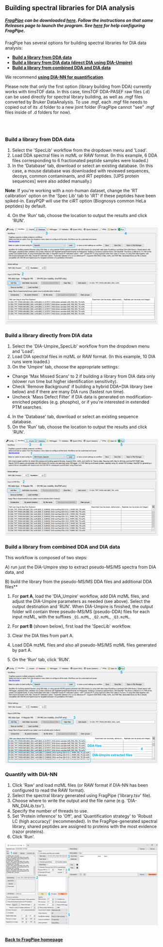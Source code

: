 ## Building spectral libraries for DIA analysis

##### [FragPipe](https://fragpipe.nesvilab.org) can be downloaded [here](https://github.com/Nesvilab/FragPipe/releases). Follow the instructions on that same Releases page to launch the program. See [here](https://msfragger.nesvilab.org/tutorial_fragpipe.html#configure-fragpipe) for help configuring FragPipe.

FragPipe has several options for building spectral libraries for DIA data analysis:

* **[Build a library from DDA data](https://msfragger.nesvilab.org/tutorial_DIA.html#build-a-library-from-dda-data)**
* **[Build a library from DIA data (direct DIA using DIA-Umpire)](https://msfragger.nesvilab.org/tutorial_DIA.html#build-a-library-directly-from-dia-data)**
* **[Build a library from combined DDA and DIA data](https://msfragger.nesvilab.org/tutorial_DIA.html#build-a-library-from-combined-dda-and-dia-data)**

We recommend **[using DIA-NN for quantification](https://msfragger.nesvilab.org/tutorial_DIA.html#quantify-with-dia-nn)**.

Please note that only the first option (library building from DDA) currently works with timsTOF data. In this case, timsTOF DDA-PASEF raw files (.d) can be used directly for spectral library building, as well as .mgf files converted by Bruker DataAnalysis. To use .mgf, each .mgf file needs to copied out of its .d folder to a new joint folder (FragPipe cannot "see" .mgf files inside of .d folders for now).

<br>
<br>

### Build a library from DDA data
1. Select the 'SpecLib' workflow from the dropdown menu and 'Load'.
2. Load DDA spectral files in mzML or RAW format. (In this example, 6 DDA files corresponding to 6 fractionated peptide samples were loaded.)
3. In the 'Database' tab, download or select an existing database. (In this case, a mouse database was downloaded with reviewed sequences, decoys, common contaminants, and iRT peptides. [UPS protein sequences] were also added manually.)

**Note**: If you're working with a non-human dataset, change the 'RT calibration' option on the 'Spec Lib' tab to 'iRT' if these peptides have been spiked-in. EasyPQP will use the ciRT option (Biognosys common HeLa peptides) by default.

4. On the 'Run' tab, choose the location to output the results and click 'RUN'.

![](https://raw.githubusercontent.com/Nesvilab/MSFragger/master/images/DIA-tutorial_DDALibOnly.png)
<br>


### Build a library directly from DIA data
1. Select the 'DIA-Umpire_SpecLib' workflow from the dropdown menu and 'Load'.
2. Load DIA spectral files in mzML or RAW format. (In this example, 10 DIA runs were loaded.)
3. On the 'Umpire' tab, choose the appropriate settings:
 - Change 'Max Missed Scans' to 2 if building a library from DIA data only (slower run time but higher identification sensitivity).
 - Check 'Remove Background' if building a hybrid DDA+DIA library (see below) and if there are many DIA runs (fastest run time).
 - Uncheck 'Mass Defect Filter' if DIA data is generated on modification-enriched peptides (e.g. phospho), or if you're interested in extended PTM searches.
4. In the 'Database' tab, download or select an existing sequence database.
5. On the 'Run' tab, choose the location to output the results and click 'RUN'.

![](https://raw.githubusercontent.com/Nesvilab/MSFragger/master/images/DIA-tutorial_DIAUmpireLib.png)
<br>


### Build a library from combined DDA and DIA data
This workflow is composed of two steps:

A) run just the DIA-Umpire step to extract pseudo-MS/MS spectra from DIA data, and

B) build the library from the pseudo-MS/MS DDA files and additional DDA files**


1. For **part A**, load the 'DIA_Umpire' workflow, add DIA mzML files, and adjust the DIA-Umpire parameters as needed (see above). Select the output destination and 'RUN'. When DIA-Umpire is finished, the output folder will contain three pseudo-MS/MS (pseudo-DDA) files for each input mzML, with the suffixes `_Q1.mzML`, `_Q2.mzML`, `_Q3.mzML`.
 
2. For **part B** (shown below), first load the 'SpecLib' workflow.
3. Clear the DIA files from part A.
4. Load DDA mzML files and also all pseudo-MS/MS mzML files generated by part A.
5. On the 'Run' tab, click 'RUN'.

![](https://raw.githubusercontent.com/Nesvilab/MSFragger/master/images/DIA-tutorial_CombinedLib.png)
<br>

### Quantify with DIA-NN
1. Click 'Raw' and load mzML files (or RAW format if DIA-NN has been configured to read the RAW format).
2. Select the spectral library generated using FragPipe ('library.tsv' file).
3. Choose where to write the output and the file name (e.g. 'DIA-NN_DIALib.tsv').
4. Specify the number of threads to use.
5. Set 'Protein inference' to 'Off', and 'Quantification strategy' to 'Robust LC (high accuracy)' (recommended). In the FragPipe-generated spectral library, shared peptides are assigned to proteins with the most evidence (razor proteins).
6. Click 'Run'.

![](https://raw.githubusercontent.com/Nesvilab/MSFragger/master/images/DIA-tutorial_DIANN.png)
<br>
<br>
#### [Back to FragPipe homepage](https://fragpipe.nesvilab.org/)












